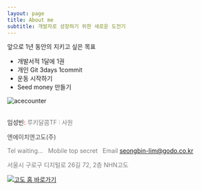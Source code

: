 ```yaml
---
layout: page
title: About me
subtitle: 개발자로 성장하기 위한 새로운 도전기
---
```


앞으로 1년 동안의 지키고 싶은 목표

- 개발서적 1달에 1권
- 개인 Git 3days 1commit
- 운동 시작하기
- Seed money 만들기

![acecounter](http://www.acecounter.com/image/img/bar_1_v2.gif)

<br>
<span style="color:#252525">임성빈</span><span style="color:red">:</span><span style="color:#252525"> </span><span style="color:#7d7d7d">루키달콤TF</span><span style="color:#cccccc"> l <span style="color:#7d7d7d">사원</span></span>

<span style="color:#464646">엔에이치엔고도(주)</span>

<span style="color:#7d7d7d">Tel</span><span style="color:#7d7d7d"> waiting...   Mobile top secret   Email [seongbin-lim@godo.co.kr](seongbin-lim@godo.co.kr)<span style="color:#7d7d7d"></span></span>

<span style="color:#7d7d7d">서울시 구로구 디지털로 26길 72, 2층 NHN고도</span>

<span style="color:#333333"><span style="color:#999999">[![고도 홈 바로가기](http://img.godo.co.kr/common/logo_mailsign_NHNgodo.png)](http://www.godo.co.kr/)</span> </span>
